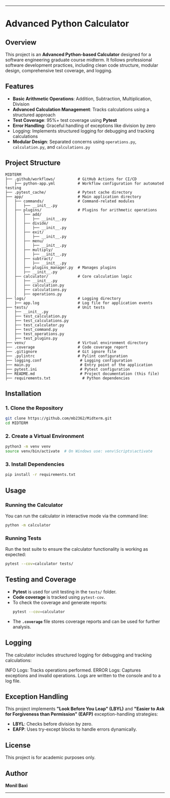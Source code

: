 
---

# Advanced Python Calculator

## Overview
This project is an **Advanced Python-based Calculator** designed for a software engineering graduate course midterm. It follows professional software development practices, including clean code structure, modular design, comprehensive test coverage, and logging.

## Features
- **Basic Arithmetic Operations**: Addition, Subtraction, Multiplication, Division
- **Advanced Calculation Management**: Tracks calculations using a structured approach
- **Test Coverage**: 95%+ test coverage using **Pytest**
- **Error Handling**: Graceful handling of exceptions like division by zero
- Logging: Implements structured logging for debugging and tracking calculations
- **Modular Design**: Separated concerns using `operations.py`, `calculation.py`, and `calculations.py`

## Project Structure
```
MIDTERM
├── .github/workflows/          # GitHub Actions for CI/CD
│   ├── python-app.yml          # Workflow configuration for automated testing
├── .pytest_cache/              # Pytest cache directory
├── app/                        # Main application directory
│   ├── commands/               # Command-related modules
│   │   ├── __init__.py
│   ├── plugins/                # Plugins for arithmetic operations
│   │   ├── add/
│   │   │   ├── __init__.py
│   │   ├── divide/
│   │   │   ├── __init__.py
│   │   ├── exit/
│   │   │   ├── __init__.py
│   │   ├── menu/
│   │   │   ├── __init__.py
│   │   ├── multiply/
│   │   │   ├── __init__.py
│   │   ├── subtract/
│   │   │   ├── __init__.py
│   │   ├── plugins_manager.py  # Manages plugins
│   │   ├── __init__.py
│   ├── calculator/             # Core calculation logic
│   │   ├── __init__.py
│   │   ├── calculation.py
│   │   ├── calculations.py
│   │   ├── operations.py
├── logs/                       # Logging directory
│   ├── app.log                 # Log file for application events
├── tests/                      # Unit tests
│   ├── __init__.py
│   ├── test_calculation.py
│   ├── test_calculations.py
│   ├── test_calculator.py
│   ├── test_command.py
│   ├── test_operations.py
│   ├── test_plugins.py
├── venv/                       # Virtual environment directory
├── .coverage                   # Code coverage report
├── .gitignore                  # Git ignore file
├── .pylintrc                   # Pylint configuration
├── logging.conf                 # Logging configuration
├── main.py                      # Entry point of the application
├── pytest.ini                   # Pytest configuration
├── README.md                    # Project documentation (this file)
├── requirements.txt              # Python dependencies

```

## Installation

### 1. Clone the Repository
```sh
git clone https://github.com/mb2362/Midterm.git
cd MIDTERM
```

### 2. Create a Virtual Environment
```sh
python3 -m venv venv
source venv/bin/activate  # On Windows use: venv\Scripts\activate
```

### 3. Install Dependencies
```sh
pip install -r requirements.txt
```

## Usage

### Running the Calculator
You can run the calculator in interactive mode via the command line:
```sh
python -m calculator
```

### Running Tests
Run the test suite to ensure the calculator functionality is working as expected:
```sh
pytest --cov=calculator tests/
```

## Testing and Coverage
- **Pytest** is used for unit testing in the `tests/` folder.
- **Code coverage** is tracked using `pytest-cov`.
- To check the coverage and generate reports:
  ```sh
  pytest --cov=calculator
  ```
- The **`.coverage`** file stores coverage reports and can be used for further analysis.

## Logging
The calculator includes structured logging for debugging and tracking calculations:

INFO Logs: Tracks operations performed.
ERROR Logs: Captures exceptions and invalid operations.
Logs are written to the console and to a log file.

## Exception Handling
This project implements **"Look Before You Leap" (LBYL)** and **"Easier to Ask for Forgiveness than Permission" (EAFP)** exception-handling strategies:
- **LBYL**: Checks before division by zero.
- **EAFP**: Uses try-except blocks to handle errors dynamically.

## License
This project is for academic purposes only.

## Author
**Monil Baxi**

---